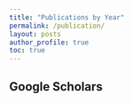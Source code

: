 ```yaml
---
title: "Publications by Year"
permalink: /publication/
layout: posts
author_profile: true
toc: true
---
```


## Google Scholars
